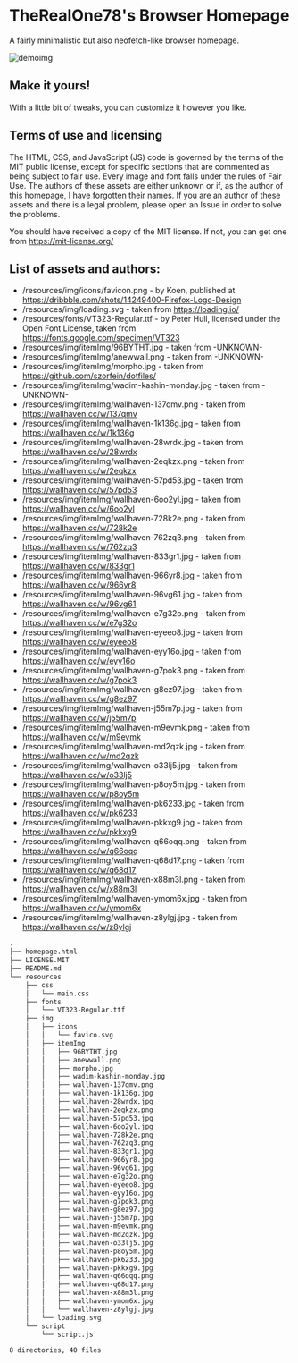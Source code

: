 # TheRealOne78's Browser Homepage

A fairly minimalistic but also neofetch-like browser homepage.

![demoimg](https://i.imgur.com/NV6Wm6g.png)

## Make it yours!

With a little bit of tweaks, you can customize it however you like.

## Terms of use and licensing

The HTML, CSS, and JavaScript (JS) code is governed by the terms of the MIT public license, except for specific sections that are commented as being subject to fair use. Every image and font falls under the rules of Fair Use. The authors of these assets are either unknown or if, as the author of this homepage, I have forgotten their names. If you are an author of these assets and there is a legal problem, please open an Issue in order to solve the problems.

You should have received a copy of the MIT license. If not, you can get one from https://mit-license.org/

## List of assets and authors:

* /resources/img/icons/favicon.png - by Koen, published at https://dribbble.com/shots/14249400-Firefox-Logo-Design 
* /resources/img/loading.svg - taken from https://loading.io/
* /resources/fonts/VT323-Regular.ttf - by Peter Hull, licensed under the Open Font License, taken from https://fonts.google.com/specimen/VT323 
* /resources/img/itemImg/96BYTHT.jpg - taken from -UNKNOWN-
* /resources/img/itemImg/anewwall.png - taken from -UNKNOWN-
* /resources/img/itemImg/morpho.jpg - taken from https://github.com/szorfein/dotfiles/
* /resources/img/itemImg/wadim-kashin-monday.jpg - taken from -UNKNOWN-
* /resources/img/itemImg/wallhaven-137qmv.png - taken from https://wallhaven.cc/w/137qmv
* /resources/img/itemImg/wallhaven-1k136g.jpg - taken from https://wallhaven.cc/w/1k136g
* /resources/img/itemImg/wallhaven-28wrdx.jpg - taken from https://wallhaven.cc/w/28wrdx
* /resources/img/itemImg/wallhaven-2eqkzx.png - taken from https://wallhaven.cc/w/2eqkzx
* /resources/img/itemImg/wallhaven-57pd53.jpg - taken from https://wallhaven.cc/w/57pd53
* /resources/img/itemImg/wallhaven-6oo2yl.jpg - taken from https://wallhaven.cc/w/6oo2yl
* /resources/img/itemImg/wallhaven-728k2e.png - taken from https://wallhaven.cc/w/728k2e
* /resources/img/itemImg/wallhaven-762zq3.png - taken from https://wallhaven.cc/w/762zq3
* /resources/img/itemImg/wallhaven-833gr1.jpg - taken from https://wallhaven.cc/w/833gr1
* /resources/img/itemImg/wallhaven-966yr8.jpg - taken from https://wallhaven.cc/w/966yr8
* /resources/img/itemImg/wallhaven-96vg61.jpg - taken from https://wallhaven.cc/w/96vg61
* /resources/img/itemImg/wallhaven-e7g32o.png - taken from https://wallhaven.cc/w/e7g32o
* /resources/img/itemImg/wallhaven-eyeeo8.jpg - taken from https://wallhaven.cc/w/eyeeo8
* /resources/img/itemImg/wallhaven-eyy16o.jpg - taken from https://wallhaven.cc/w/eyy16o
* /resources/img/itemImg/wallhaven-g7pok3.png - taken from https://wallhaven.cc/w/g7pok3
* /resources/img/itemImg/wallhaven-g8ez97.jpg - taken from https://wallhaven.cc/w/g8ez97
* /resources/img/itemImg/wallhaven-j55m7p.jpg - taken from https://wallhaven.cc/w/j55m7p
* /resources/img/itemImg/wallhaven-m9evmk.png - taken from https://wallhaven.cc/w/m9evmk
* /resources/img/itemImg/wallhaven-md2qzk.jpg - taken from https://wallhaven.cc/w/md2qzk
* /resources/img/itemImg/wallhaven-o33lj5.jpg - taken from https://wallhaven.cc/w/o33lj5
* /resources/img/itemImg/wallhaven-p8oy5m.jpg - taken from https://wallhaven.cc/w/p8oy5m
* /resources/img/itemImg/wallhaven-pk6233.jpg - taken from https://wallhaven.cc/w/pk6233
* /resources/img/itemImg/wallhaven-pkkxg9.jpg - taken from https://wallhaven.cc/w/pkkxg9
* /resources/img/itemImg/wallhaven-q66oqq.png - taken from https://wallhaven.cc/w/q66oqq
* /resources/img/itemImg/wallhaven-q68d17.png - taken from https://wallhaven.cc/w/q68d17
* /resources/img/itemImg/wallhaven-x88m3l.png - taken from https://wallhaven.cc/w/x88m3l
* /resources/img/itemImg/wallhaven-ymom6x.jpg - taken from https://wallhaven.cc/w/ymom6x
* /resources/img/itemImg/wallhaven-z8ylgj.jpg - taken from https://wallhaven.cc/w/z8ylgj

```bash
.
├── homepage.html
├── LICENSE.MIT
├── README.md
└── resources
    ├── css
    │   └── main.css
    ├── fonts
    │   └── VT323-Regular.ttf
    ├── img
    │   ├── icons
    │   │   └── favico.svg
    │   ├── itemImg
    │   │   ├── 96BYTHT.jpg
    │   │   ├── anewwall.png
    │   │   ├── morpho.jpg
    │   │   ├── wadim-kashin-monday.jpg
    │   │   ├── wallhaven-137qmv.png
    │   │   ├── wallhaven-1k136g.jpg
    │   │   ├── wallhaven-28wrdx.jpg
    │   │   ├── wallhaven-2eqkzx.png
    │   │   ├── wallhaven-57pd53.jpg
    │   │   ├── wallhaven-6oo2yl.jpg
    │   │   ├── wallhaven-728k2e.png
    │   │   ├── wallhaven-762zq3.png
    │   │   ├── wallhaven-833gr1.jpg
    │   │   ├── wallhaven-966yr8.jpg
    │   │   ├── wallhaven-96vg61.jpg
    │   │   ├── wallhaven-e7g32o.png
    │   │   ├── wallhaven-eyeeo8.jpg
    │   │   ├── wallhaven-eyy16o.jpg
    │   │   ├── wallhaven-g7pok3.png
    │   │   ├── wallhaven-g8ez97.jpg
    │   │   ├── wallhaven-j55m7p.jpg
    │   │   ├── wallhaven-m9evmk.png
    │   │   ├── wallhaven-md2qzk.jpg
    │   │   ├── wallhaven-o33lj5.jpg
    │   │   ├── wallhaven-p8oy5m.jpg
    │   │   ├── wallhaven-pk6233.jpg
    │   │   ├── wallhaven-pkkxg9.jpg
    │   │   ├── wallhaven-q66oqq.png
    │   │   ├── wallhaven-q68d17.png
    │   │   ├── wallhaven-x88m3l.png
    │   │   ├── wallhaven-ymom6x.jpg
    │   │   └── wallhaven-z8ylgj.jpg
    │   └── loading.svg
    └── script
        └── script.js

8 directories, 40 files
```
